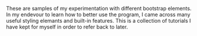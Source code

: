 These are samples of my experimentation with different bootstrap elements. In my endevour to learn how to better use the program, I came across many useful styling elemants and built-in features. This is a collection of tutorials I have kept for myself in order to refer back to later.
